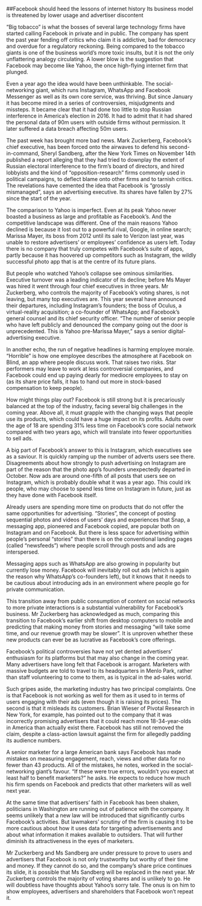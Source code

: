 ##Facebook should heed the lessons of internet history
Its business model is threatened by lower usage and advertiser discontent

“Big tobacco” is what the bosses of several large technology firms have started calling Facebook in private and in public. The company has spent the past year fending off critics who claim it is addictive, bad for democracy and overdue for a regulatory reckoning. Being compared to the tobacco giants is one of the business world’s more toxic insults, but it is not the only unflattering analogy circulating. A lower blow is the suggestion that Facebook may become like Yahoo, the once high-flying internet firm that plunged.

Even a year ago the idea would have been unthinkable. The social-networking giant, which runs Instagram, WhatsApp and Facebook Messenger as well as its own core service, was thriving. But since January it has become mired in a series of controversies, misjudgments and missteps. It became clear that it had done too little to stop Russian interference in America’s election in 2016. It had to admit that it had shared the personal data of 90m users with outside firms without permission. It later suffered a data breach affecting 50m users.

The past week has brought more bad news. Mark Zuckerberg, Facebook’s chief executive, has been forced onto the airwaves to defend his second-in-command, Sheryl Sandberg, after the New York Times on November 14th published a report alleging that they had tried to downplay the extent of Russian electoral interference to the firm’s board of directors, and hired lobbyists and the kind of “opposition-research” firms commonly used in political campaigns, to deflect blame onto other firms and to tarnish critics. The revelations have cemented the idea that Facebook is “grossly mismanaged”, says an advertising executive. Its shares have fallen by 27% since the start of the year.

The comparison to Yahoo is imperfect. Even at its peak Yahoo never boasted a business as large and profitable as Facebook’s. And the competitive landscape was different. One of the main reasons Yahoo declined is because it lost out to a powerful rival, Google, in online search; Marissa Mayer, its boss from 2012 until its sale to Verizon last year, was unable to restore advertisers’ or employees’ confidence as users left. Today there is no company that truly competes with Facebook’s suite of apps, partly because it has hoovered up competitors such as Instagram, the wildly successful photo app that is at the centre of its future plans.

But people who watched Yahoo’s collapse see ominous similarities. Executive turnover was a leading indicator of its decline; before Ms Mayer was hired it went through four chief executives in three years. Mr Zuckerberg, who controls the majority of Facebook’s voting shares, is not leaving, but many top executives are. This year several have announced their departures, including Instagram’s founders; the boss of Oculus, a virtual-reality acquisition; a co-founder of WhatsApp; and Facebook’s general counsel and its chief security officer. “The number of senior people who have left publicly and denounced the company going out the door is unprecedented. This is Yahoo pre-Marissa Mayer,” says a senior digital-advertising executive.

In another echo, the run of negative headlines is harming employee morale. “Horrible” is how one employee describes the atmosphere at Facebook on Blind, an app where people discuss work. That raises two risks. Star performers may leave to work at less controversial companies, and Facebook could end up paying dearly for mediocre employees to stay on (as its share price falls, it has to hand out more in stock-based compensation to keep people).

How might things play out? Facebook is still strong but it is precariously balanced at the top of the industry, facing several big challenges in the coming year. Above all, it must grapple with the changing ways that people use its products, which could have a huge impact on its profits. Adults over the age of 18 are spending 31% less time on Facebook’s core social network compared with two years ago, which will translate into fewer opportunities to sell ads.

A big part of Facebook’s answer to this is Instagram, which executives see as a saviour. It is quickly ramping up the number of adverts users see there. Disagreements about how strongly to push advertising on Instagram are part of the reason that the photo app’s founders unexpectedly departed in October. Now ads are around one-fifth of all posts that users see on Instagram, which is probably double what it was a year ago. This could irk people, who may choose to spend less time on Instagram in future, just as they have done with Facebook itself.

Already users are spending more time on products that do not offer the same opportunities for advertising. “Stories”, the concept of posting sequential photos and videos of users’ days and experiences that Snap, a messaging app, pioneered and Facebook copied, are popular both on Instagram and on Facebook. But there is less space for advertising within people’s personal “stories” than there is on the conventional landing pages (called “newsfeeds”) where people scroll through posts and ads are interspersed.

Messaging apps such as WhatsApp are also growing in popularity but currently lose money. Facebook will inevitably roll out ads (which is again the reason why WhatsApp’s co-founders left), but it knows that it needs to be cautious about introducing ads in an environment where people go for private communication.

This transition away from public consumption of content on social networks to more private interactions is a substantial vulnerability for Facebook’s business. Mr Zuckerberg has acknowledged as much, comparing this transition to Facebook’s earlier shift from desktop computers to mobile and predicting that making money from stories and messaging “will take some time, and our revenue growth may be slower”. It is unproven whether these new products can ever be as lucrative as Facebook’s core offerings.

Facebook’s political controversies have not yet dented advertisers’ enthusiasm for its platforms but that may also change in the coming year. Many advertisers have long felt that Facebook is arrogant. Marketers with massive budgets are told to travel to its headquarters in Menlo Park, rather than staff volunteering to come to them, as is typical in the ad-sales world.

Such gripes aside, the marketing industry has two principal complaints. One is that Facebook is not working as well for them as it used to in terms of users engaging with their ads (even though it is raising its prices). The second is that it misleads its customers. Brian Wieser of Pivotal Research in New York, for example, has pointed out to the company that it was incorrectly promising advertisers that it could reach more 18-34-year-olds in America than actually exist there. Facebook has still not removed the claim, despite a class-action lawsuit against the firm for allegedly padding its audience numbers.

A senior marketer for a large American bank says Facebook has made mistakes on measuring engagement, reach, views and other data for no fewer than 43 products. All of the mistakes, he notes, worked in the social-networking giant’s favour. “If these were true errors, wouldn’t you expect at least half to benefit marketers?” he asks. He expects to reduce how much his firm spends on Facebook and predicts that other marketers will as well next year.

At the same time that advertisers’ faith in Facebook has been shaken, politicians in Washington are running out of patience with the company. It seems unlikely that a new law will be introduced that significantly curbs Facebook’s activities. But lawmakers’ scrutiny of the firm is causing it to be more cautious about how it uses data for targeting advertisements and about what information it makes available to outsiders. That will further diminish its attractiveness in the eyes of marketers.

Mr Zuckerberg and Ms Sandberg are under pressure to prove to users and advertisers that Facebook is not only trustworthy but worthy of their time and money. If they cannot do so, and the company’s share price continues its slide, it is possible that Ms Sandberg will be replaced in the next year. Mr Zuckerberg controls the majority of voting shares and is unlikely to go. He will doubtless have thoughts about Yahoo’s sorry tale. The onus is on him to show employees, advertisers and shareholders that Facebook won’t repeat it.